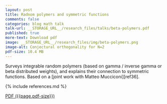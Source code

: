 ```yaml
---
layout: post
title: Radnom polymers and symmetric functions
comments: false
categories: blog math talk
talk-url: __STORAGE_URL__/research_files/talks/beta-polymers.pdf
published: true
more-text: Download pdf
image: __STORAGE_URL__/research_files/img/beta-polymers.png
image-alt: Conjectural orthogonality for N=2
pdf-size: 10.4 MB
---
```


Surveys integrable random polymers (based on gamma / inverse gamma or beta distributed weights), and explains their connection to symmetric functions. Based on a [joint work with Matteo Mucciconi][ref36].

{% include references.md %}

<!--more-->

<a href="{{ page.talk-url | replace: '__STORAGE_URL__', site.storage_url}}" target="_blank">PDF ({{page.pdf-size}})</a>

